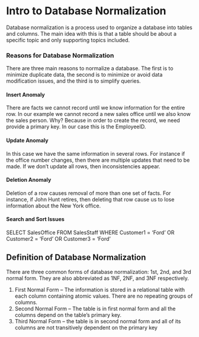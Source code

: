 # Intro to Database Normalization
Database normalization is a process used to organize a database into tables and columns.  The main idea with this is that a table should be about a specific topic and only supporting topics included.

### Reasons for Database Normalization
There are three main reasons to normalize a database.  The first is to minimize duplicate data, the second is to minimize or avoid data modification issues, and the third is to simplify queries. 

#### Insert Anomaly
There are facts we cannot record until we know information for the entire row.  In our example we cannot record a new sales office until we also know the sales person.  Why?  Because in order to create the record, we need provide a primary key.  In our case this is the EmployeeID.

#### Update Anomaly
In this case we have the same information in several rows. For instance if the office number changes, then there are multiple updates that need to be made.  If we don’t update all rows, then inconsistencies appear.

#### Deletion Anomaly
Deletion of a row causes removal of more than one set of facts.  For instance, if John Hunt retires, then deleting that row cause us to lose information about the New York office.

#### Search and Sort Issues
SELECT SalesOffice
FROM SalesStaff
WHERE Customer1 = ‘Ford’ OR
      Customer2 = ‘Ford’ OR
      Customer3 = ‘Ford’

## Definition of Database Normalization
There are three common forms of database normalization: 1st, 2nd, and 3rd normal form. They are also abbreviated as 1NF, 2NF, and 3NF respectively. 

1. First Normal Form – The information is stored in a relational table with each column containing atomic values. There are no repeating groups of columns.
2. Second Normal Form – The table is in first normal form and all the columns depend on the table’s primary key.
3. Third Normal Form – the table is in second normal form and all of its columns are not transitively dependent on the primary key